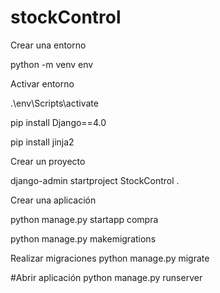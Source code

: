 # stockControl
Crear una entorno 

python -m venv env

Activar entorno

.\env\Scripts\activate


pip install Django==4.0

pip install jinja2

Crear un proyecto

django-admin startproject StockControl .

Crear una aplicación

python manage.py startapp compra

python manage.py makemigrations

Realizar migraciones
python manage.py migrate

#Abrir aplicación
python manage.py runserver 
